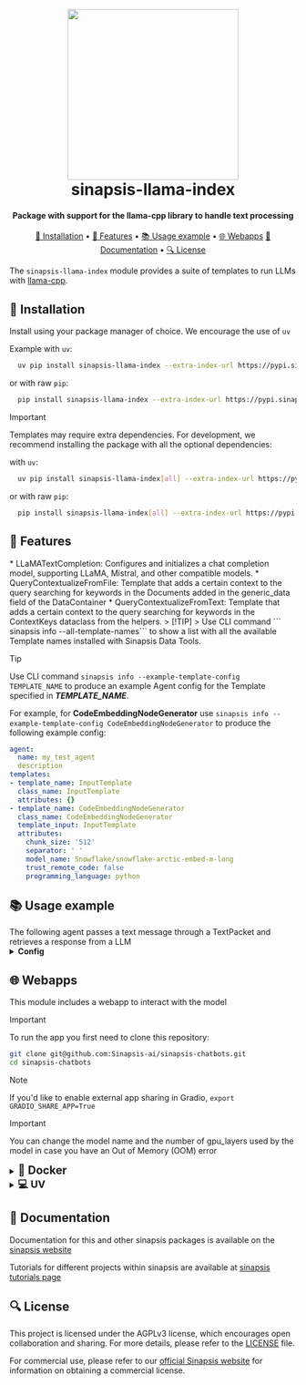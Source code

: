 <h1 align="center">
<br>
<a href="https://sinapsis.tech/">
  <img
    src="https://github.com/Sinapsis-AI/brand-resources/blob/main/sinapsis_logo/4x/logo.png?raw=true"
    alt="" width="300">
</a>
<br>
sinapsis-llama-index
<br>
</h1>

<h4 align="center">Package with support for the llama-cpp library to handle text processing </h4>

<p align="center">
<a href="#installation">🐍 Installation</a> •
<a href="#features">🚀 Features</a> •
<a href="#example">📚 Usage example</a> •
<a href="#webapps">🌐 Webapps</a>
<a href="#documentation">📙 Documentation</a> •
<a href="#license">🔍 License</a>
</p>

The `sinapsis-llama-index` module provides a suite of templates to run LLMs with [llama-cpp](https://github.com/ggml-org/llama.cpp).

<h2 id="installation">🐍 Installation</h2>


Install using your package manager of choice. We encourage the use of <code>uv</code>

Example with <code>uv</code>:

```bash
  uv pip install sinapsis-llama-index --extra-index-url https://pypi.sinapsis.tech
```
 or with raw <code>pip</code>:
```bash
  pip install sinapsis-llama-index --extra-index-url https://pypi.sinapsis.tech
```

> [!IMPORTANT]
> Templates may require extra dependencies. For development, we recommend installing the package with all the optional dependencies:
>

with <code>uv</code>:

```bash
  uv pip install sinapsis-llama-index[all] --extra-index-url https://pypi.sinapsis.tech
```
 or with raw <code>pip</code>:
```bash
  pip install sinapsis-llama-index[all] --extra-index-url https://pypi.sinapsis.tech
```


<h2 id="features">🚀 Features</h2>
* LLaMATextCompletion: Configures and initializes a chat completion model, supporting LLaMA, Mistral, and other compatible models.
* QueryContextualizeFromFile: Template that adds a certain context to the query searching for keywords in the Documents
added in the generic_data field of the DataContainer
* QueryContextualizeFromText: Template that adds a certain context to the query searching for keywords
in the ContextKeys dataclass from the helpers.
> [!TIP]
> Use CLI command ``` sinapsis info --all-template-names``` to show a list with all the available Template names installed with Sinapsis Data Tools.

> [!TIP]
> Use CLI command ```sinapsis info --example-template-config TEMPLATE_NAME``` to produce an example Agent config for the Template specified in ***TEMPLATE_NAME***.

For example, for **CodeEmbeddingNodeGenerator** use ```sinapsis info --example-template-config CodeEmbeddingNodeGenerator``` to produce the following example config:

```yaml
agent:
  name: my_test_agent
  description
templates:
- template_name: InputTemplate
  class_name: InputTemplate
  attributes: {}
- template_name: CodeEmbeddingNodeGenerator
  class_name: CodeEmbeddingNodeGenerator
  template_input: InputTemplate
  attributes:
    chunk_size: '512'
    separator: ' '
    model_name: Snowflake/snowflake-arctic-embed-m-long
    trust_remote_code: false
    programming_language: python

```

<h2 id="example">📚 Usage example</h2>
The following agent passes a text message through a TextPacket and retrieves a response from a LLM
<details id='usage'><summary><strong><span style="font-size: 1.0em;"> Config</span></strong></summary>

```yaml
agent:
  name: chat_completion
  description: Agent with a chatbot that makes a call to the LLM model using a context uploaded from a file

templates:
- template_name: InputTemplate
  class_name: InputTemplate
  attributes: { }

- template_name: TextInput
  class_name: TextInput
  template_input: InputTemplate
  attributes:
    text: what is AI?
- template_name: EmbeddingNodeGenerator-1
  class_name: CodeEmbeddingNodeGenerator
  template_input: LLaMARAGTextCompletion
  attributes:
    chunk_size: 512
    separator: ' '
    model_name: Snowflake/snowflake-arctic-embed-m-long
    trust_remote_code: True
```
</details>
<h2 id="webapps">🌐 Webapps</h2>

This module includes a webapp to interact with the model

> [!IMPORTANT]
> To run the app you first need to clone this repository:

```bash
git clone git@github.com:Sinapsis-ai/sinapsis-chatbots.git
cd sinapsis-chatbots
```

> [!NOTE]
> If you'd like to enable external app sharing in Gradio, `export GRADIO_SHARE_APP=True`

> [!IMPORTANT]
> You can change the model name and the number of gpu_layers used by the model in case you have an Out of Memory (OOM) error


<details>
<summary id="uv"><strong><span style="font-size: 1.4em;">🐳 Docker</span></strong></summary>

**IMPORTANT** This docker image depends on the sinapsis-nvidia:base image. Please refer to the official [sinapsis](https://github.com/Sinapsis-ai/sinapsis?tab=readme-ov-file#docker) instructions to Build with Docker.

1. **Build the sinapsis-chatbots image**:
```bash
docker compose -f docker/compose.yaml build
```
2. **Start the POSTGRES service**:
```bash
docker compose -f docker/compose_db.yaml up --build
```
3. **Start the container**
```bash
docker compose -f docker/compose_apps.yaml up sinapsis-rag-chatbot -d
```
4. Check the status:
```bash
docker logs -f sinapsis-rag-chatbot
```
3. The logs will display the URL to access the webapp, e.g.,:
```bash
Running on local URL:  http://127.0.0.1:7860
```
**NOTE**: The url may be different, check the logs
4. To stop the app:
```bash
docker compose -f docker/compose_apps.yaml down
```

</details>
<details>
<summary><strong><span style="font-size: 1.25em;">💻  UV</span></strong></summary>

1. Export the environment variable to install the python bindings for llama-cpp

```bash
export CMAKE_ARGS="-DGGML_CUDA=on"
export FORCE_CMAKE="1"
```
2. export CUDACXX:
```bash
export CUDACXX=$(command -v nvcc)
```

3. **Create the virtual environment and sync dependencies:**

```bash
uv sync --frozen
```

4. **Install the wheel**:
```bash
uv pip install sinapsis-chatbots[all] --extra-index-url https://pypi.sinapsis.tech
```

5. **Run the webapp**:
```bash
uv run webapps/llama_index_rag_chatbot.py
```

6. **The terminal will display the URL to access the webapp, e.g.**:

NOTE: The url can be different, check the output of the terminal
```bash
Running on local URL:  http://127.0.0.1:7860
```

</details>


<h2 id="documentation">📙 Documentation</h2>

Documentation for this and other sinapsis packages is available on the [sinapsis website](https://docs.sinapsis.tech/docs)

Tutorials for different projects within sinapsis are available at [sinapsis tutorials page](https://docs.sinapsis.tech/tutorials)


<h2 id="license">🔍 License</h2>

This project is licensed under the AGPLv3 license, which encourages open collaboration and sharing. For more details, please refer to the [LICENSE](LICENSE) file.

For commercial use, please refer to our [official Sinapsis website](https://sinapsis.tech) for information on obtaining a commercial license.





